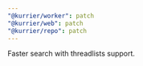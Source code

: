 ```yaml
---
"@kurrier/worker": patch
"@kurrier/web": patch
"@kurrier/repo": patch
---
```


Faster search with threadlists support.

